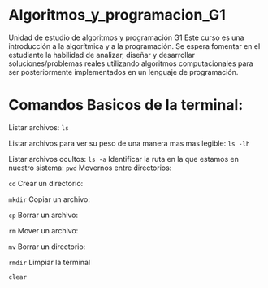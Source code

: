 # Algoritmos_y_programacion_G1
Unidad de estudio de algoritmos y programación G1
Este curso es una introducción a la algorítmica y a la programación. Se espera fomentar en el estudiante la habilidad de analizar, diseñar y desarrollar soluciones/problemas reales utilizando algoritmos computacionales para ser posteriormente implementados en un lenguaje de programación.
# Comandos Basicos de la terminal:
Listar archivos: `ls`

Listar archivos para ver su peso de una manera mas mas legible: `ls -lh`

Listar archivos ocultos: `ls -a`
Identificar la ruta en la que estamos en nuestro sistema: `pwd`
Movernos entre directorios:

`cd`
Crear un directorio:

`mkdir`
Copiar un archivo:

`cp`
Borrar un archivo:

`rm`
Mover un archivo:

`mv`
Borrar un directorio:

`rmdir`
Limpiar la terminal

`clear`
